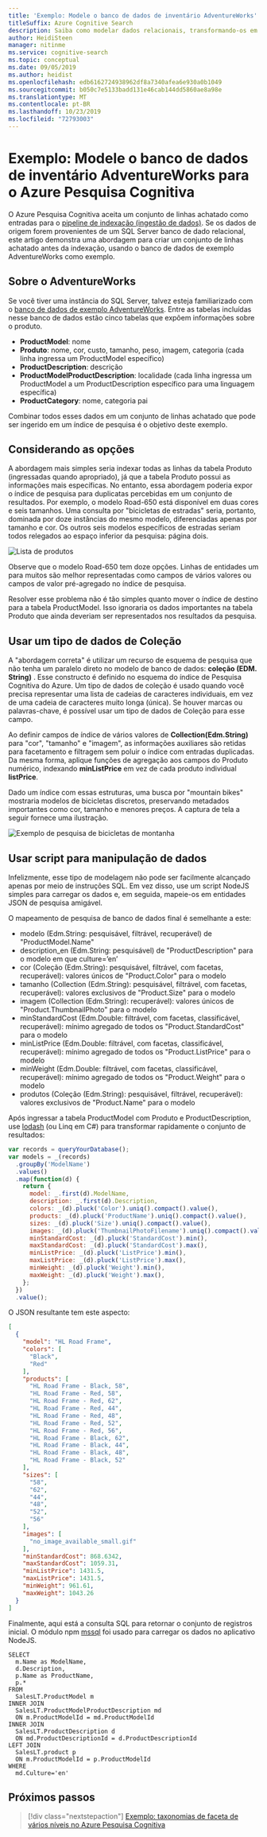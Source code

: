 ```yaml
---
title: 'Exemplo: Modele o banco de dados de inventário AdventureWorks'
titleSuffix: Azure Cognitive Search
description: Saiba como modelar dados relacionais, transformando-os em um conjunto de dados mesclado, para indexação e pesquisa de texto completo no Azure Pesquisa Cognitiva.
author: HeidiSteen
manager: nitinme
ms.service: cognitive-search
ms.topic: conceptual
ms.date: 09/05/2019
ms.author: heidist
ms.openlocfilehash: edb6162724938962df8a7340afea6e930a0b1049
ms.sourcegitcommit: b050c7e5133badd131e46cab144dd5860ae8a98e
ms.translationtype: MT
ms.contentlocale: pt-BR
ms.lasthandoff: 10/23/2019
ms.locfileid: "72793003"
---
```

# <a name="example-model-the-adventureworks-inventory-database-for-azure-cognitive-search"></a>Exemplo: Modele o banco de dados de inventário AdventureWorks para o Azure Pesquisa Cognitiva

O Azure Pesquisa Cognitiva aceita um conjunto de linhas achatado como entradas para o [pipeline de indexação (ingestão de dados)](search-what-is-an-index.md). Se os dados de origem forem provenientes de um SQL Server banco de dado relacional, este artigo demonstra uma abordagem para criar um conjunto de linhas achatado antes da indexação, usando o banco de dados de exemplo AdventureWorks como exemplo.

## <a name="about-adventureworks"></a>Sobre o AdventureWorks

Se você tiver uma instância do SQL Server, talvez esteja familiarizado com o [banco de dados de exemplo AdventureWorks](https://docs.microsoft.com/sql/samples/adventureworks-install-configure?view=sql-server-2017). Entre as tabelas incluídas nesse banco de dados estão cinco tabelas que expõem informações sobre o produto.

+ **ProductModel**: nome
+ **Produto**: nome, cor, custo, tamanho, peso, imagem, categoria (cada linha ingressa um ProductModel específico)
+ **ProductDescription**: descrição
+ **ProductModelProductDescription**: localidade (cada linha ingressa um ProductModel a um ProductDescription específico para uma linguagem específica)
+ **ProductCategory**: nome, categoria pai

Combinar todos esses dados em um conjunto de linhas achatado que pode ser ingerido em um índice de pesquisa é o objetivo deste exemplo. 

## <a name="considering-our-options"></a>Considerando as opções

A abordagem mais simples seria indexar todas as linhas da tabela Produto (ingressadas quando apropriado), já que a tabela Produto possui as informações mais específicas. No entanto, essa abordagem poderia expor o índice de pesquisa para duplicatas percebidas em um conjunto de resultados. Por exemplo, o modelo Road-650 está disponível em duas cores e seis tamanhos. Uma consulta por "bicicletas de estradas" seria, portanto, dominada por doze instâncias do mesmo modelo, diferenciadas apenas por tamanho e cor. Os outros seis modelos específicos de estradas seriam todos relegados ao espaço inferior da pesquisa: página dois.

  ![Lista de produtos](./media/search-example-adventureworks/products-list.png "Lista de produtos")
 
Observe que o modelo Road-650 tem doze opções. Linhas de entidades um para muitos são melhor representadas como campos de vários valores ou campos de valor pré-agregado no índice de pesquisa.

Resolver esse problema não é tão simples quanto mover o índice de destino para a tabela ProductModel. Isso ignoraria os dados importantes na tabela Produto que ainda deveriam ser representados nos resultados da pesquisa.

## <a name="use-a-collection-data-type"></a>Usar um tipo de dados de Coleção

A "abordagem correta" é utilizar um recurso de esquema de pesquisa que não tenha um paralelo direto no modelo de banco de dados: **coleção (EDM. String)** . Esse constructo é definido no esquema do índice de Pesquisa Cognitiva do Azure. Um tipo de dados de coleção é usado quando você precisa representar uma lista de cadeias de caracteres individuais, em vez de uma cadeia de caracteres muito longa (única). Se houver marcas ou palavras-chave, é possível usar um tipo de dados de Coleção para esse campo.

Ao definir campos de índice de vários valores de **Collection(Edm.String)** para "cor", "tamanho" e "imagem", as informações auxiliares são retidas para facetamento e filtragem sem poluir o índice com entradas duplicadas. Da mesma forma, aplique funções de agregação aos campos do Produto numérico, indexando **minListPrice** em vez de cada produto individual **listPrice**.

Dado um índice com essas estruturas, uma busca por "mountain bikes" mostraria modelos de bicicletas discretos, preservando metadados importantes como cor, tamanho e menores preços. A captura de tela a seguir fornece uma ilustração.

  ![Exemplo de pesquisa de bicicletas de montanha](./media/search-example-adventureworks/mountain-bikes-visual.png "Exemplo de pesquisa de bicicletas de montanha")

## <a name="use-script-for-data-manipulation"></a>Usar script para manipulação de dados

Infelizmente, esse tipo de modelagem não pode ser facilmente alcançado apenas por meio de instruções SQL. Em vez disso, use um script NodeJS simples para carregar os dados e, em seguida, mapeie-os em entidades JSON de pesquisa amigável.

O mapeamento de pesquisa de banco de dados final é semelhante a este:

+ modelo (Edm.String: pesquisável, filtrável, recuperável) de "ProductModel.Name"
+ description_en (Edm.String: pesquisável) de "ProductDescription" para o modelo em que culture=’en’
+ cor (Coleção (Edm.String): pesquisável, filtrável, com facetas, recuperável): valores únicos de "Product.Color" para o modelo
+ tamanho (Collection (Edm.String): pesquisável, filtrável, com facetas, recuperável): valores exclusivos de "Product.Size" para o modelo
+ imagem (Collection (Edm.String): recuperável): valores únicos de "Product.ThumbnailPhoto" para o modelo
+ minStandardCost (Edm.Double: filtrável, com facetas, classificável, recuperável): mínimo agregado de todos os "Product.StandardCost" para o modelo
+ minListPrice (Edm.Double: filtrável, com facetas, classificável, recuperável): mínimo agregado de todos os "Product.ListPrice" para o modelo
+ minWeight (Edm.Double: filtrável, com facetas, classificável, recuperável): mínimo agregado de todos os "Product.Weight" para o modelo
+ produtos (Coleção (Edm.String): pesquisável, filtrável, recuperável): valores exclusivos de "Product.Name" para o modelo

Após ingressar a tabela ProductModel com Produto e ProductDescription, use [lodash](https://lodash.com/) (ou Linq em C#) para transformar rapidamente o conjunto de resultados:

```javascript
var records = queryYourDatabase();
var models = _(records)
  .groupBy('ModelName')
  .values()
  .map(function(d) {
    return {
      model: _.first(d).ModelName,
      description: _.first(d).Description,
      colors: _(d).pluck('Color').uniq().compact().value(),
      products: _(d).pluck('ProductName').uniq().compact().value(),
      sizes: _(d).pluck('Size').uniq().compact().value(),
      images: _(d).pluck('ThumbnailPhotoFilename').uniq().compact().value(),
      minStandardCost: _(d).pluck('StandardCost').min(),
      maxStandardCost: _(d).pluck('StandardCost').max(),
      minListPrice: _(d).pluck('ListPrice').min(),
      maxListPrice: _(d).pluck('ListPrice').max(),
      minWeight: _(d).pluck('Weight').min(),
      maxWeight: _(d).pluck('Weight').max(),
    };
  })
  .value();
```

O JSON resultante tem este aspecto:

```json
[
  {
    "model": "HL Road Frame",
    "colors": [
      "Black",
      "Red"
    ],
    "products": [
      "HL Road Frame - Black, 58",
      "HL Road Frame - Red, 58",
      "HL Road Frame - Red, 62",
      "HL Road Frame - Red, 44",
      "HL Road Frame - Red, 48",
      "HL Road Frame - Red, 52",
      "HL Road Frame - Red, 56",
      "HL Road Frame - Black, 62",
      "HL Road Frame - Black, 44",
      "HL Road Frame - Black, 48",
      "HL Road Frame - Black, 52"
    ],
    "sizes": [
      "58",
      "62",
      "44",
      "48",
      "52",
      "56"
    ],
    "images": [
      "no_image_available_small.gif"
    ],
    "minStandardCost": 868.6342,
    "maxStandardCost": 1059.31,
    "minListPrice": 1431.5,
    "maxListPrice": 1431.5,
    "minWeight": 961.61,
    "maxWeight": 1043.26
  }
]
```

Finalmente, aqui está a consulta SQL para retornar o conjunto de registros inicial. O módulo npm [mssql](https://www.npmjs.com/package/mssql) foi usado para carregar os dados no aplicativo NodeJS.

```T-SQL
SELECT
  m.Name as ModelName,
  d.Description,
  p.Name as ProductName,
  p.*
FROM 
  SalesLT.ProductModel m
INNER JOIN 
  SalesLT.ProductModelProductDescription md
  ON m.ProductModelId = md.ProductModelId
INNER JOIN 
  SalesLT.ProductDescription d
  ON md.ProductDescriptionId = d.ProductDescriptionId
LEFT JOIN 
  SalesLT.product p
  ON m.ProductModelId = p.ProductModelId
WHERE
  md.Culture='en'
```

## <a name="next-steps"></a>Próximos passos

> [!div class="nextstepaction"]
> [Exemplo: taxonomias de faceta de vários níveis no Azure Pesquisa Cognitiva](search-example-adventureworks-multilevel-faceting.md)